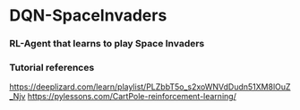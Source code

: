 # DQN-SpaceInvaders

### RL-Agent that learns to play Space Invaders 

### Tutorial references
https://deeplizard.com/learn/playlist/PLZbbT5o_s2xoWNVdDudn51XM8lOuZ_Njv
https://pylessons.com/CartPole-reinforcement-learning/
